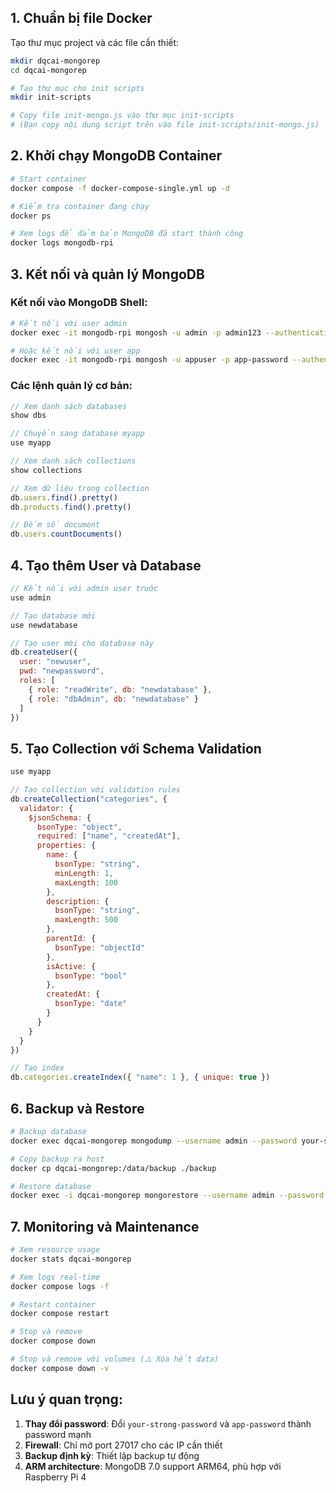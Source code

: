 ## 1. Chuẩn bị file Docker

Tạo thư mục project và các file cần thiết:

```bash
mkdir dqcai-mongorep
cd dqcai-mongorep

# Tạo thư mục cho init scripts
mkdir init-scripts

# Copy file init-mongo.js vào thư mục init-scripts
# (Bạn copy nội dung script trên vào file init-scripts/init-mongo.js)
```

## 2. Khởi chạy MongoDB Container

```bash
# Start container
docker compose -f docker-compose-single.yml up -d

# Kiểm tra container đang chạy
docker ps

# Xem logs để đảm bảo MongoDB đã start thành công
docker logs mongodb-rpi

```

## 3. Kết nối và quản lý MongoDB

### Kết nối vào MongoDB Shell:

```bash
# Kết nối với user admin
docker exec -it mongodb-rpi mongosh -u admin -p admin123 --authenticationDatabase admin

# Hoặc kết nối với user app
docker exec -it mongodb-rpi mongosh -u appuser -p app-password --authenticationDatabase myapp
```

### Các lệnh quản lý cơ bản:

```javascript
// Xem danh sách databases
show dbs

// Chuyển sang database myapp
use myapp

// Xem danh sách collections
show collections

// Xem dữ liệu trong collection
db.users.find().pretty()
db.products.find().pretty()

// Đếm số document
db.users.countDocuments()
```

## 4. Tạo thêm User và Database

```javascript
// Kết nối với admin user trước
use admin

// Tạo database mới
use newdatabase

// Tạo user mới cho database này
db.createUser({
  user: "newuser",
  pwd: "newpassword",
  roles: [
    { role: "readWrite", db: "newdatabase" },
    { role: "dbAdmin", db: "newdatabase" }
  ]
})
```

## 5. Tạo Collection với Schema Validation

```javascript
use myapp

// Tạo collection với validation rules
db.createCollection("categories", {
  validator: {
    $jsonSchema: {
      bsonType: "object",
      required: ["name", "createdAt"],
      properties: {
        name: {
          bsonType: "string",
          minLength: 1,
          maxLength: 100
        },
        description: {
          bsonType: "string",
          maxLength: 500
        },
        parentId: {
          bsonType: "objectId"
        },
        isActive: {
          bsonType: "bool"
        },
        createdAt: {
          bsonType: "date"
        }
      }
    }
  }
})

// Tạo index
db.categories.createIndex({ "name": 1 }, { unique: true })
```

## 6. Backup và Restore

```bash
# Backup database
docker exec dqcai-mongorep mongodump --username admin --password your-strong-password --authenticationDatabase admin --db myapp --out /data/backup

# Copy backup ra host
docker cp dqcai-mongorep:/data/backup ./backup

# Restore database
docker exec -i dqcai-mongorep mongorestore --username admin --password your-strong-password --authenticationDatabase admin --db myapp /data/backup/myapp
```

## 7. Monitoring và Maintenance

```bash
# Xem resource usage
docker stats dqcai-mongorep

# Xem logs real-time
docker compose logs -f

# Restart container
docker compose restart

# Stop và remove
docker compose down

# Stop và remove với volumes (⚠️ Xóa hết data)
docker compose down -v
```

## Lưu ý quan trọng:

1. **Thay đổi password**: Đổi `your-strong-password` và `app-password` thành password mạnh
2. **Firewall**: Chỉ mở port 27017 cho các IP cần thiết
3. **Backup định kỳ**: Thiết lập backup tự động
4. **ARM architecture**: MongoDB 7.0 support ARM64, phù hợp với Raspberry Pi 4

